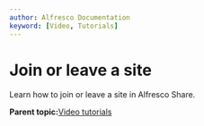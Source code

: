 ```yaml
---
author: Alfresco Documentation
keyword: [Video, Tutorials]
---
```


# Join or leave a site

Learn how to join or leave a site in Alfresco Share.

  

**Parent topic:**[Video tutorials](../topics/alfresco-video-tutorials.md)


